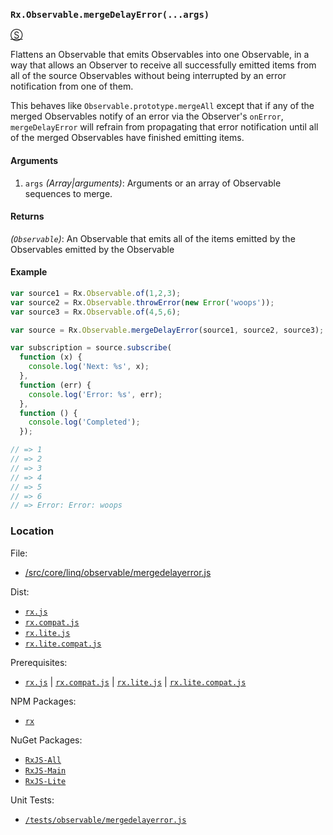 ### `Rx.Observable.mergeDelayError(...args)`
[&#x24C8;](https://github.com/Reactive-Extensions/RxJS/blob/master/src/core/linq/observable/mergedelayerror.js "View in source")

Flattens an Observable that emits Observables into one Observable, in a way that allows an Observer to
receive all successfully emitted items from all of the source Observables without being interrupted by
an error notification from one of them.

This behaves like `Observable.prototype.mergeAll` except that if any of the merged Observables notify of an
error via the Observer's `onError`, `mergeDelayError` will refrain from propagating that
error notification until all of the merged Observables have finished emitting items.

#### Arguments
1. `args` *(Array|arguments)*: Arguments or an array of Observable sequences to merge.

#### Returns
*(`Observable`)*: An Observable that emits all of the items emitted by the Observables emitted by the Observable

#### Example
```js
var source1 = Rx.Observable.of(1,2,3);
var source2 = Rx.Observable.throwError(new Error('woops'));
var source3 = Rx.Observable.of(4,5,6);

var source = Rx.Observable.mergeDelayError(source1, source2, source3);

var subscription = source.subscribe(
  function (x) {
    console.log('Next: %s', x);
  },
  function (err) {
    console.log('Error: %s', err);
  },
  function () {
    console.log('Completed');
  });

// => 1
// => 2
// => 3
// => 4
// => 5
// => 6
// => Error: Error: woops
```

### Location

File:
- [/src/core/linq/observable/mergedelayerror.js](https://github.com/Reactive-Extensions/RxJS/blob/master/src/core/linq/observable/mergedelayerror.js)

Dist:
- [`rx.js`](https://github.com/Reactive-Extensions/RxJS/blob/master/dist/rx.js)
- [`rx.compat.js`](https://github.com/Reactive-Extensions/RxJS/blob/master/dist/rx.compat.js)
- [`rx.lite.js`](https://github.com/Reactive-Extensions/RxJS/blob/master/dist/rx.lite.js)
- [`rx.lite.compat.js`](https://github.com/Reactive-Extensions/RxJS/blob/master/dist/rx.lite.compat.js)

Prerequisites:
- [`rx.js`](https://github.com/Reactive-Extensions/RxJS/blob/master/dist/rx.js) | [`rx.compat.js`](https://github.com/Reactive-Extensions/RxJS/blob/master/dist/rx.compat.js) | [`rx.lite.js`](https://github.com/Reactive-Extensions/RxJS/blob/master/dist/rx.lite.js) | [`rx.lite.compat.js`](https://github.com/Reactive-Extensions/RxJS/blob/master/dist/rx.lite.compat.js)

NPM Packages:
- [`rx`](https://www.npmjs.org/package/rx)

NuGet Packages:
- [`RxJS-All`](http://www.nuget.org/packages/RxJS-Main/)
- [`RxJS-Main`](http://www.nuget.org/packages/RxJS-Main/)
- [`RxJS-Lite`](http://www.nuget.org/packages/RxJS-Lite/)

Unit Tests:
- [`/tests/observable/mergedelayerror.js`](https://github.com/Reactive-Extensions/RxJS/blob/master/tests/observable/mergedelayerror.js)
